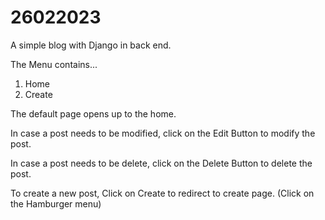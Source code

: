 # 26022023
A simple blog with Django in back end.

The Menu contains...
1. Home 
2. Create

The default page opens up to the home.

In case a post needs to be modified, click on the Edit Button to modify the post.


In case a post needs to be delete, click on the Delete Button to delete the post.


To create a new post, Click on Create to redirect to create page. (Click on the Hamburger menu) 


